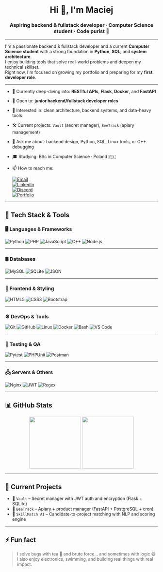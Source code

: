 <h1 align="center">Hi 👋, I'm Maciej</h1>
<h3 align="center">Aspiring backend & fullstack developer · Computer Science student · Code purist 🔧</h3>

---

I'm a passionate backend & fullstack developer and a current **Computer Science student** with a strong foundation in **Python**, **SQL**, and **system architecture**.  
I enjoy building tools that solve real-world problems and deepen my technical skillset.  
Right now, I'm focused on growing my portfolio and preparing for my **first developer role**.

---

- 🌱 Currently deep-diving into: **RESTful APIs**, **Flask**, **Docker**, and **FastAPI**
- 💼 Open to: **junior backend/fullstack developer roles**
- 🧰 Interested in: clean architecture, backend systems, and data-heavy tools
- 🛠️ Current projects: `Vault` (secret manager), `BeeTrack` (apiary management)
- 💬 Ask me about: backend design, Python, SQL, Linux tools, or C++ debugging
- 🎓 Studying: BSc in Computer Science · Poland 🇵🇱
- 📫 How to reach me:

  [![Email](https://img.shields.io/badge/email-maciejpawlicki10%40gmail.com-informational)](mailto:maciejpawlicki10@gmail.com)  
  [![LinkedIn](https://img.shields.io/badge/LinkedIn-Maciej%20Pawlicki-blue?logo=linkedin)](https://www.linkedin.com/in/maciej-pawlicki-207b02222)  
  [![Discord](https://img.shields.io/badge/Discord-Z3R05-blue?logo=discord&logoColor=white)](https://discordapp.com/users/527160222683365386)  
  [![Portfolio](https://img.shields.io/badge/Portfolio-In%20progress-yellow)](https://macpaw.dev)

---

## 🧠 Tech Stack & Tools

### 🖥️ Languages & Frameworks
![Python](https://img.shields.io/badge/Python-3.10-blue?logo=python&logoColor=white)
![PHP](https://img.shields.io/badge/PHP-8.x-777BB4?logo=php&logoColor=white)
![JavaScript](https://img.shields.io/badge/JavaScript-ES6+-F7DF1E?logo=javascript&logoColor=black)
![C++](https://img.shields.io/badge/C++-basics-00599C?logo=c%2B%2B&logoColor=white)
![Node.js](https://img.shields.io/badge/Node.js-Runtime-339933?logo=node.js&logoColor=white)

---

### 🛢️ Databases
![MySQL](https://img.shields.io/badge/MySQL-Structured%20Data-4479A1?logo=mysql&logoColor=white)
![SQLite](https://img.shields.io/badge/SQLite-Embedded-003B57?logo=sqlite&logoColor=white)
![JSON](https://img.shields.io/badge/JSON-Structured_Data-8A8A8A?logo=json&logoColor=white)

---

### 🎨 Frontend & Styling
![HTML5](https://img.shields.io/badge/HTML5-Markup-E34F26?logo=html5&logoColor=white)
![CSS3](https://img.shields.io/badge/CSS3-Styling-1572B6?logo=css3&logoColor=white)
![Bootstrap](https://img.shields.io/badge/Bootstrap-Framework-7952B3?logo=bootstrap&logoColor=white)

---

### ⚙️ DevOps & Tools
![Git](https://img.shields.io/badge/Git-Version_Control-F05032?logo=git&logoColor=white)
![GitHub](https://img.shields.io/badge/GitHub-Code_Hosting-181717?logo=github&logoColor=white)
![Linux](https://img.shields.io/badge/Linux-Dev_Environment-FCC624?logo=linux&logoColor=black)
![Docker](https://img.shields.io/badge/Docker-Containerization-2496ED?logo=docker&logoColor=white)
![Bash](https://img.shields.io/badge/Bash-Terminal-4EAA25?logo=gnubash&logoColor=white)
![VS Code](https://img.shields.io/badge/VSCode-IDE-007ACC?logo=visual-studio-code&logoColor=white)

---

### 🧪 Testing & QA
![Pytest](https://img.shields.io/badge/Pytest-Python_Tests-3776AB?logo=python&logoColor=white)
![PHPUnit](https://img.shields.io/badge/PHPUnit-Testing-8892BF?logo=php&logoColor=white)
![Postman](https://img.shields.io/badge/Postman-API_Testing-FF6C37?logo=postman&logoColor=white)

---

### 🖧 Servers & Others
![Nginx](https://img.shields.io/badge/Nginx-Reverse_Proxy-269539?logo=nginx&logoColor=white)
![JWT](https://img.shields.io/badge/JWT-Auth_Tokens-000000?logo=jsonwebtokens&logoColor=white)
![Regex](https://img.shields.io/badge/RegEx-Pattern_Matching-EF7C00?logo=codewars&logoColor=white)

---

## 📊 GitHub Stats

<p align="center">
  <img src="https://github-readme-stats.vercel.app/api?username=zrdt80&show_icons=true&theme=radical&hide_rank=false" height="170" align="top" />
  <img src="https://camo.githubusercontent.com/8e20114223e1dc644bfec3a48a0d52d68eea5a7b111415513da106df709c8e54/68747470733a2f2f73747265616b2d73746174732e64656d6f6c61622e636f6d3f757365723d7a7264743830267468656d653d7261646963616c26646174655f666f726d61743d4d2532306a25354225324325323059253544" height="170" />
</p>

---

## 📁 Current Projects

- 🔐 `Vault` – Secret manager with JWT auth and encryption (Flask + SQLite)
- 🍯 `BeeTrack` – Apiary + product manager (FastAPI + PostgreSQL + cron)
- 🧠 `SkillMatch AI` – Candidate-to-project matching with NLP and scoring engine

---

## ⚡ Fun fact

> I solve bugs with tea 🍵 and brute force... and sometimes with logic 😄  
> I also enjoy electronics, swimming, and building real things with real impact.
